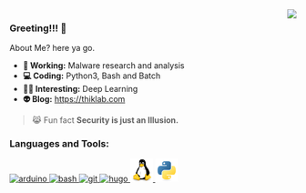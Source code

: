 <img align="right" src="https://github-readme-stats.vercel.app/api?username=th1k&show_icons=true&theme=tokyonight&count_private=true&hide=prs" />

### Greeting!!! 🙏
About Me? here ya go.
* <b>🔭 Working:</b> Malware research and analysis
* <b>💻 Coding:</b> Python3, Bash and Batch
* <b>💁‍♂️ Interesting:</b> Deep Learning
* <b>👽 Blog:</b> https://thiklab.com

> 😹 Fun fact **Security is just an Illusion.**

<h3 align="left">Languages and Tools:</h3>
<p align="left"> <a href="https://www.arduino.cc/" target="_blank"> <img src="https://cdn.worldvectorlogo.com/logos/arduino-1.svg" alt="arduino" width="40" height="40"/> </a> <a href="https://www.gnu.org/software/bash/" target="_blank"> <img src="https://www.vectorlogo.zone/logos/gnu_bash/gnu_bash-icon.svg" alt="bash" width="40" height="40"/> </a> <a href="https://git-scm.com/" target="_blank"> <img src="https://www.vectorlogo.zone/logos/git-scm/git-scm-icon.svg" alt="git" width="40" height="40"/> </a> <a href="https://gohugo.io/" target="_blank"> <img src="https://api.iconify.design/logos-hugo.svg" alt="hugo" width="40" height="40"/> </a> <a href="https://www.linux.org/" target="_blank"> <img src="https://raw.githubusercontent.com/devicons/devicon/master/icons/linux/linux-original.svg" alt="linux" width="40" height="40"/> </a> <a href="https://www.python.org" target="_blank"> <img src="https://raw.githubusercontent.com/devicons/devicon/master/icons/python/python-original.svg" alt="python" width="40" height="40"/> </a> </p>
